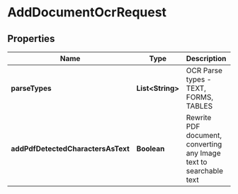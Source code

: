 

# AddDocumentOcrRequest


## Properties

| Name | Type | Description | Notes |
|------------ | ------------- | ------------- | -------------|
|**parseTypes** | **List&lt;String&gt;** | OCR Parse types - TEXT, FORMS, TABLES |  [optional] |
|**addPdfDetectedCharactersAsText** | **Boolean** | Rewrite PDF document, converting any Image text to searchable text |  [optional] |



